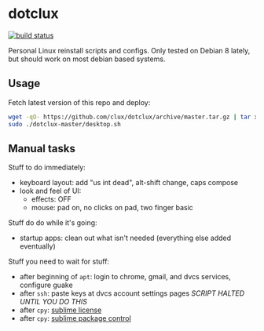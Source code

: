 # dotclux
[![build status](https://secure.travis-ci.org/clux/dotclux.svg)](http://travis-ci.org/clux/dotclux)

Personal Linux reinstall scripts and configs. Only tested on Debian 8 lately, but should work on most debian based systems.

## Usage
Fetch latest version of this repo and deploy:

```sh
wget -qO- https://github.com/clux/dotclux/archive/master.tar.gz | tar xz
sudo ./dotclux-master/desktop.sh
```

## Manual tasks
Stuff to do immediately:

- keyboard layout: add "us int dead", alt-shift change, caps compose
- look and feel of UI:
  * effects: OFF
  * mouse: pad on, no clicks on pad, two finger basic

Stuff do do while it's going:

- startup apps: clean out what isn't needed (everything else added eventually)

Stuff you need to wait for stuff:

- after beginning of `apt`: login to chrome, gmail, and dvcs services, configure guake
- after `ssh`: paste keys at dvcs account settings pages *SCRIPT HALTED UNTIL YOU DO THIS*
- after `cpy`: [sublime license](https://mail.google.com/mail/u/0/#search/sublime+license/13a942d72a211e81)
- after `cpy`: [sublime package control](https://packagecontrol.io/installation)

